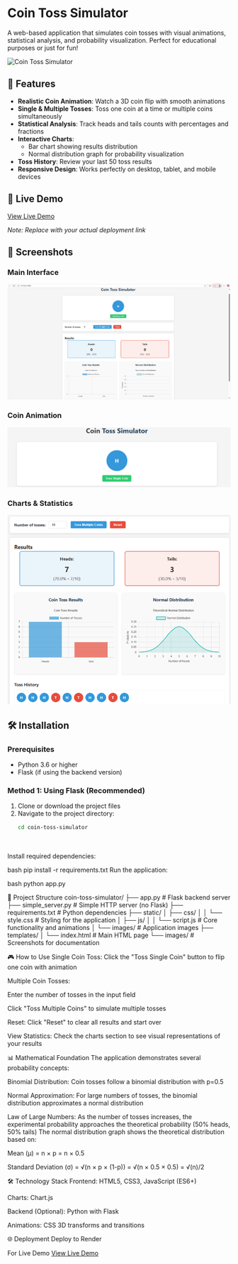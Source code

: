 # Coin Toss Simulator

A web-based application that simulates coin tosses with visual animations, statistical analysis, and probability visualization. Perfect for educational purposes or just for fun!

![Coin Toss Simulator](images/screenshot-main.png)

## 🌟 Features

- **Realistic Coin Animation**: Watch a 3D coin flip with smooth animations
- **Single & Multiple Tosses**: Toss one coin at a time or multiple coins simultaneously
- **Statistical Analysis**: Track heads and tails counts with percentages and fractions
- **Interactive Charts**: 
  - Bar chart showing results distribution
  - Normal distribution graph for probability visualization
- **Toss History**: Review your last 50 toss results
- **Responsive Design**: Works perfectly on desktop, tablet, and mobile devices

## 🚀 Live Demo

[View Live Demo](https://your-live-demo-link-here.com)

*Note: Replace with your actual deployment link*

## 📸 Screenshots

### Main Interface
![Main Interface](images/main.png)

### Coin Animation
![Coin Animation](images/animation.png)

### Charts & Statistics
![Charts & Statistics](images/charts.png)

## 🛠️ Installation

### Prerequisites
- Python 3.6 or higher
- Flask (if using the backend version)

### Method 1: Using Flask (Recommended)

1. Clone or download the project files
2. Navigate to the project directory:
   ```bash
   cd coin-toss-simulator




Install required dependencies:

bash
pip install -r requirements.txt
Run the application:

bash
python app.py


📁 Project Structure
coin-toss-simulator/
├── app.py                 # Flask backend server
├── simple_server.py       # Simple HTTP server (no Flask)
├── requirements.txt       # Python dependencies
├── static/
│   ├── css/
│   │   └── style.css      # Styling for the application
│   ├── js/
│   │   └── script.js      # Core functionality and animations
│   └── images/            # Application images
├── templates/
│   └── index.html         # Main HTML page
└── images/                # Screenshots for documentation



🎮 How to Use
Single Coin Toss: Click the "Toss Single Coin" button to flip one coin with animation

Multiple Coin Tosses:

Enter the number of tosses in the input field

Click "Toss Multiple Coins" to simulate multiple tosses

Reset: Click "Reset" to clear all results and start over

View Statistics: Check the charts section to see visual representations of your results

📊 Mathematical Foundation
The application demonstrates several probability concepts:

Binomial Distribution: Coin tosses follow a binomial distribution with p=0.5

Normal Approximation: For large numbers of tosses, the binomial distribution approximates a normal distribution

Law of Large Numbers: As the number of tosses increases, the experimental probability approaches the theoretical probability (50% heads, 50% tails)
The normal distribution graph shows the theoretical distribution based on:

Mean (μ) = n × p = n × 0.5

Standard Deviation (σ) = √(n × p × (1-p)) = √(n × 0.5 × 0.5) = √(n)/2


🛠️ Technology Stack
Frontend: HTML5, CSS3, JavaScript (ES6+)

Charts: Chart.js

Backend (Optional): Python with Flask

Animations: CSS 3D transforms and transitions

🌐 Deployment
Deploy to Render

For Live Demo
[View Live Demo](https://your-live-demo-link-here.com)